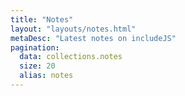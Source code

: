 ```yaml
---
title: "Notes"
layout: "layouts/notes.html"
metaDesc: "Latest notes on includeJS"
pagination:
  data: collections.notes
  size: 20
  alias: notes
---
```

